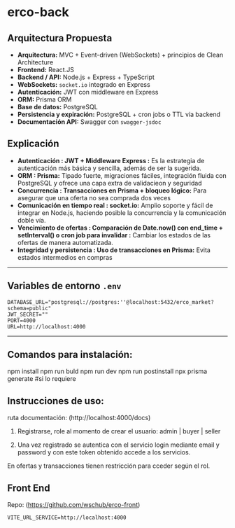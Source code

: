 # erco-back

## Arquitectura Propuesta

- **Arquitectura:** MVC + Event-driven (WebSockets) + principios de Clean Architecture  
- **Frontend:** React.JS  
- **Backend / API:** Node.js + Express + TypeScript  
- **WebSockets:** `socket.io` integrado en Express  
- **Autenticación:** JWT con middleware en Express  
- **ORM:** Prisma ORM  
- **Base de datos:** PostgreSQL  
- **Persistencia y expiración:** PostgreSQL + cron jobs o TTL vía backend  
- **Documentación API:** Swagger con `swagger-jsdoc`

## Explicación

- **Autenticación : JWT + Middleware Express :** Es la estrategia de autenticación más básica y sencilla, además de ser la sugerida.
- **ORM : Prisma:** 	Tipado fuerte, migraciones fáciles, integración fluida con PostgreSQL y ofrece una capa extra de validacieon y seguridad
- **Concurrencia : Transacciones en Prisma + bloqueo lógico:** 	Para asegurar que una oferta no sea comprada dos veces
- **Comunicación en tiempo real : socket.io:** Amplio soporte y fácil de integrar en Node.js, haciendo posible la concurrencia y la comunicación doble vía.
- **Vencimiento de ofertas : Comparación de Date.now() con end_time + setInterval() o cron job para invalidar :** Cambiar los estados de las ofertas de manera automatizada.
- **Integridad y persistencia : Uso de transacciones en Prisma:** Evita estados intermedios en compras



---

## Variables de entorno `.env`

```env
DATABASE_URL="postgresql://postgres:''@localhost:5432/erco_market?schema=public"
JWT_SECRET=""
PORT=4000
URL=http://localhost:4000
```
---

## Comandos para instalación:
npm install
npm run buld 
npm run dev
npm run postinstall
npx prisma generate #si lo requiere

## Instrucciones de uso:
ruta documentación:
(http://localhost:4000/docs)

1. Registrarse, role al momento de crear el usuario:
admin | buyer | seller

2. Una vez registrado se autentica con el servicio login mediante email y password y con este token obtenido accede a los servicios.

En ofertas y transacciones tienen restricción para cceder según el rol.

## Front End
Repo: (https://github.com/wschub/erco-front)

```env
VITE_URL_SERVICE=http://localhost:4000
```
